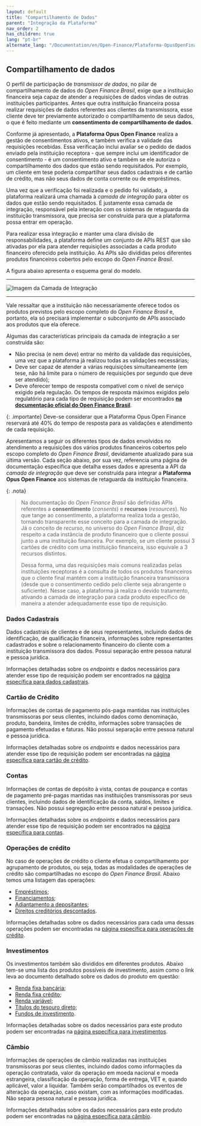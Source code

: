 ```yaml
---
layout: default
title: "Compartilhamento de Dados"
parent: "Integração da Plataforma"
nav_order: 2
has_children: true
lang: "pt-br"
alternate_lang: "/Documentation/en/Open-Finance/Plataforma-OpusOpenFinance/Integração/CamadaIntegração/"
---
```


## Compartilhamento de dados

O perfil de participação de *transmissor de dados*, no pilar de compartilhamento de dados do *Open Finance Brasil*, exige que a instituição financeira seja capaz de atender a requisições de dados vindas de outras instituições participantes. Antes que outra instituição financeira possa realizar requisições de dados referentes aos clientes da transmissora, esse cliente deve ter previamente autorizado o compartilhamento de seus dados, o que é feito mediante um **consentimento de compartilhamento de dados**.

Conforme já apresentado, a **Plataforma Opus Open Finance** realiza a gestão de consentimentos ativos, e também verifica a validade das requisições recebidas. Essa verificação inclui avaliar se o pedido de dados enviado pela instituição receptora - que sempre inclui um identificador de consentimento - é um consentimento ativo e também se ele autoriza o compartilhamento dos dados que estão sendo requisitados. Por exemplo, um cliente em tese poderia compartilhar seus dados cadastrais e de cartão de crédito, mas não seus dados de conta corrente ou de empréstimos.

Uma vez que a verificação foi realizada e o pedido foi validado, a plataforma realizará uma chamada à *camada de integração* para obter os dados que estão sendo requisitados. É justamente essa camada de integração, responsável pela interação com os sistemas de retaguarda da instituição transmissora, que precisa ser construída para que a plataforma possa entrar em operação.

Para realizar essa integração e manter uma clara divisão de responsabilidades, a plataforma define um conjunto de APIs REST que são ativadas por ela para atender requisições associadas a cada produto financeiro oferecido pela instituição. As APIs são divididas pelos diferentes produtos financeiros cobertos pelo escopo do *Open Finance Brasil*.

A figura abaixo apresenta o esquema geral do modelo.

---

![Imagem da Camada de Integração][Imagem da Camada de Integração]

---

Vale ressaltar que a instituição não necessariamente oferece todos os produtos previstos pelo escopo completo do *Open Finance Brasil* e, portanto, ela só precisará implementar o subconjunto de APIs associado aos produtos que ela oferece.

Algumas das características principais da camada de integração a ser construída são:

- Não precisa (e nem deve) entrar no mérito da validade das requisições, uma vez que a plataforma já realizou todas as validações necessárias;
- Deve ser capaz de atender a várias requisições simultaneamente (em  tese, não há limite para o número de requisições por segundo que deve ser atendido);
- Deve oferecer tempo de resposta compatível com o nível de serviço exigido pela regulação. Os tempos de resposta máximos exigidos pelo regulatório para cada tipo de requisição podem ser encontrados [**na documentação oficial do Open Finance Brasil**][Tempos de Resposta].

{: .importante}
Deve-se considerar que a Plataforma Opus Open Finance reservará até 40% do tempo de resposta para as validações e atendimento de cada requisição.

Apresentamos a seguir os diferentes tipos de dados envolvidos no atendimento a requisições dos vários produtos financeiros cobertos pelo escopo completo do *Open Finance Brasil*, devidamente atualizado para sua última versão. Cada seção abaixo, por sua vez, referencia uma página de documentação específica que detalha esses dados e apresenta a API da *camada de integração* que deve ser construída para integrar a **Plataforma Opus Open Finance** aos sistemas de retaguarda da instituição financeira.

{: .nota}
>Na documentação do *Open Finance Brasil* são definidas APIs referentes a **consentimento** (*consents*) e **recursos** (*resources*). No que tange ao consentimento, a plataforma realiza toda a gestão, tornando transparente esse conceito para a camada de  integração. Já o conceito de *recurso*, no universo do *Open Finance Brasil*, diz respeito a cada instância de produto financeiro que o cliente possui junto a uma instituição financeira. Por exemplo, se um cliente possui 3 cartões de crédito com uma instituição financeira, isso equivale a 3 recursos distintos.
>
>Dessa forma, uma das requisições mais comuns realizadas pelas instituições receptoras é a consulta de todos os produtos financeiros que o cliente final mantém com a instituição financeira transmissora (desde que o consentimento cedido pelo cliente seja abrangente o suficiente). Nesse caso, a plataforma já realiza o devido tratamento, ativando a camada de integração para cada produto específico de maneira a atender adequadamente esse tipo de requisição.

### Dados Cadastrais

Dados cadastrais de clientes e de seus representantes, incluindo dados de identificação, de qualificação financeira, informações sobre representantes cadastrados e sobre o relacionamento financeiro do cliente com a instituição transmissora dos dados.
Possui separação entre pessoa natural e pessoa jurídica.

Informações detalhadas sobre os *endpoints* e dados necessários para atender esse tipo de requisição podem ser encontrados na [página específica para dados cadastrais][Dados-Cadastrais].

### Cartão de Crédito

Informações de contas de pagamento pós-paga mantidas nas instituições transmissoras por seus clientes, incluindo dados como denominação, produto, bandeira, limites de crédito, informações sobre transações de pagamento efetuadas e faturas. Não possui separação entre pessoa natural e pessoa jurídica.

Informações detalhadas sobre os *endpoints* e dados necessários para atender esse tipo de requisição podem ser encontradas na [página específica para cartão de crédito][Cartão-crédito].

### Contas

Informações de contas de depósito à vista, contas de poupança e contas de pagamento pré-pagas mantidas nas instituições transmissoras por seus clientes, incluindo dados de identificação da conta, saldos, limites e transações. Não possui segregação entre pessoa natural e pessoa jurídica.

Informações detalhadas sobre os *endpoints* e dados necessários para atender esse tipo de requisição podem ser encontrados na [página específica para contas][Contas].

### Operações de crédito

No caso de operações de crédito o cliente efetua o compartilhamento por agrupamento de produtos, ou seja, todas as modalidades de operações de crédito são compartilhadas no escopo do *Open Finance Brasil*. Abaixo temos uma listagem das operações:

- [Empréstimos][Empréstimo];
- [Financiamentos][Financiamento];
- [Adiantamento a depositantes][Adiantamento];
- [Direitos creditórios descontados][Direitos-Creditórios].

Informações detalhadas sobre os dados necessários para cada uma dessas operações podem ser encontradas na [página específica para operações de crédito][Crédito].

### Investimentos

Os investimentos também são divididos em diferentes produtos. Abaixo tem-se uma lista dos produtos possíveis de investimento, assim como o link leva ao documento detalhado sobre os dados do produto em questão:

- [Renda fixa bancária](./dados-investimentos/dados-renda-fixa-bancaria.html);
- [Renda fixa crédito](./dados-investimentos/dados-renda-fixa-credito.html);
- [Renda variável](./dados-investimentos/dados-renda-variavel.html);
- [Títulos do tesouro direto](./dados-investimentos/dados-tesouro.html);
- [Fundos de investimento](./dados-investimentos/dados-fundos.html).

Informações detalhadas sobre os dados necessários para este produto podem ser encontradas na [página específica para investimentos](./OOF-Investimento.html).

### Câmbio

Informações de operações de câmbio realizadas nas instituições transmissoras por seus clientes, incluindo dados como informações da operação contratada, valor da operação em moeda nacional e moeda estrangeira, classificação da operação, forma de entrega, VET e, quando aplicável, valor a liquidar. Também serão compartilhados os eventos de alteração da operação, caso existam, com as informações modificadas. Não separa pessoa natural e pessoa jurídica.

Informações detalhadas sobre os dados necessários para este produto podem ser encontradas na [página específica para câmbio][Câmbio].

<!-- **gambia**: [API-Commons](../../../../swagger-ui/index.html?api=Opus-Commons) -->

<!-- Definição de links utilizados nesta página -->

[Imagem da Camada de Integração]: ./images/CamadaIntegração.png
[Tempos de Resposta]: https://openfinancebrasil.atlassian.net/wiki/spaces/OF/pages/17957025/Refer+ncia
<!-- [Guia APIs]: https://openfinancebrasil.atlassian.net/wiki/pages/viewpageattachments.action?pageId=17378841&preview=%2F17378841%2F17378864%2F%5B23-06%5DGuia_GT_Implementa%C3%A7%C3%A3oAPIs.pdf -->
[Dados-Cadastrais]: ../apis/Dados-Cadastrais.html
[Cartão-crédito]: ../apis/Cartão-de-Credito.html
[Contas]: ../apis/Contas.html
[Crédito]: ./OOF-Crédito.html
[Câmbio]: ../apis/Câmbio.html
[Empréstimo]: ../apis/Empréstimo.html
[Financiamento]: ../apis/Financiamento.html
[Adiantamento]: ../apis/Adiantamento.html
[Direitos-Creditórios]: ../apis/DireitosCreditórios.html

